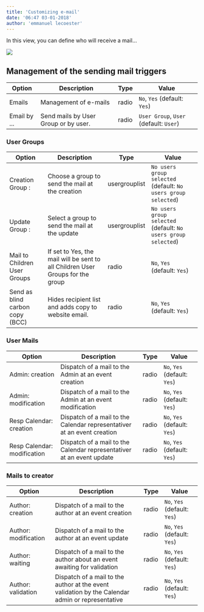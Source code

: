 ```yaml
---
title: 'Customizing e-mail'
date: '06:47 03-01-2018'
author: 'emmanuel lecoester'
---
```


In this view, you can define who will receive a mail...

![](email1.PNG)

## Management of the sending mail triggers

| Option | Description | Type | Value |
| ------ | ----------- | -----|-------|
|  Emails | Management of e-mails | radio | `No`, `Yes` (default: `Yes`)|
|  Email by ... | Send mails by User Group or by user. | radio | `User Group`, `User` (default: `User`)|

### User Groups

| Option | Description | Type | Value |
| ------ | ----------- | -----|-------|
|  Creation Group : | Choose a group to send the mail at the creation | usergrouplist | `No users group selected` (default: `No users group selected`)|
|  Update Group : | Select a group to send the mail at the update | usergrouplist | `No users group selected` (default: `No users group selected`)|
|  Mail to Children User Groups | If set to Yes, the mail will be sent to all Children User Groups for the group | radio | `No`, `Yes` (default: `Yes`)|
|  Send as blind carbon copy (BCC) | Hides recipient list and adds copy to website email. | radio | `No`, `Yes` (default: `Yes`)|

### User Mails

| Option | Description | Type | Value |
| ------ | ----------- | -----|-------|
|  Admin: creation | Dispatch of a mail to the Admin at an event creation | radio | `No`, `Yes` (default: `Yes`)|
|  Admin: modification | Dispatch of a mail to the Admin at an event modification | radio | `No`, `Yes` (default: `Yes`)|
|  Resp Calendar: creation | Dispatch of a mail to the Calendar representativer at an event creation | radio | `No`, `Yes` (default: `Yes`)|
|  Resp Calendar: modification | Dispatch of a mail to the Calendar representativer at an event update | radio | `No`, `Yes` (default: `Yes`)|

### Mails to creator

| Option | Description | Type | Value |
| ------ | ----------- | -----|-------|
|  Author: creation | Dispatch of a mail to the author at an event creation | radio | `No`, `Yes` (default: `Yes`)|
|  Author: modification | Dispatch of a mail to the author at an event update | radio | `No`, `Yes` (default: `Yes`)|
|  Author: waiting | Dispatch of a mail to the author about an event awaiting for validation | radio | `No`, `Yes` (default: `Yes`)|
|  Author: validation | Dispatch of a mail to the author at the event validation by the Calendar admin or representative | radio | `No`, `Yes` (default: `Yes`)|
